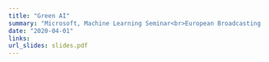 ```yaml
---
title: "Green AI"
summary: "Microsoft, Machine Learning Seminar<br>European Broadcasting Union Sustainability Summit<br>KI-CAMP"
date: "2020-04-01"
links:
url_slides: slides.pdf
---
```

